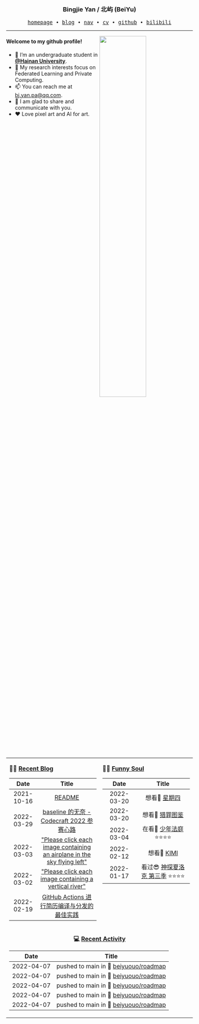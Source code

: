 <h3 align="center"> Bingjie Yan / 北屿 (BeiYu) </h3>


<p align="center">
  <samp>
    <a href="https://www.bj-yan.top/">homepage</a> ∙
    <a href="https://blog.bj-yan.top/">blog</a> ∙
    <a href="https://nav.bj-yan.top/">nav</a> ∙
    <a href="https://www.bj-yan.top/pdf/cv_en.pdf">cv</a> ∙ 
    <a href="https://github.com/beiyuouo">github</a> ∙ 
    <a href="https://space.bilibili.com/23511429">bilibili</a>
  </samp>
</p>


---

<img align="right" src="https://github-readme-stats.vercel.app/api?username=beiyuouo&show_icons=true&hide_border=true" width="50%">


#### Welcome to my github profile!
<!-- languages:start -->
<!-- prettier-ignore-start -->
<!-- markdownlint-disable -->
- 🔭 I’m an undergraduate student in [**@Hainan University**](https://ha.hainanu.edu.cn/home2020/).
- 🌱 My research interests focus on Federated Learning and Private Computing.
- 📫 You can reach me at [bj.yan.pa@qq.com](mailto:bj.yan.pa@qq.com).
- 🎨 I am glad to share and communicate with you.
- ❤️ Love pixel art and AI for art.
<!-- markdownlint-restore -->
<!-- prettier-ignore-end -->
<!-- languages:end -->

<table width="100%" align="center" padding="0" margin="0">
<tr>
<td valign="top" width="50%">

**🤹‍♀️ <a href="https://blog.bj-yan.top/" target="_blank">Recent Blog</a>**

<!-- START_SECTION:blog -->
| Date | Title |
| :-: | :---: |
| 2021-10-16 | <a href='https://blog.bj-yan.top/p/readme/' target='_blank'>README</a> |
| 2022-03-29 | <a href='https://blog.bj-yan.top/p/misc-codecraft-2022/' target='_blank'>baseIine 的无奈 - Codecraft 2022 参赛心路</a> |
| 2022-03-03 | <a href='https://blog.bj-yan.top/p/misc-hcaptcha-sky-left-airplane/' target='_blank'>"Please click each image containing an airplane in the sky flying left"</a> |
| 2022-03-02 | <a href='https://blog.bj-yan.top/p/misc-hcaptcha-vertical-river/' target='_blank'>"Please click each image containing a vertical river"</a> |
| 2022-02-19 | <a href='https://blog.bj-yan.top/p/misc-github-actions-cv/' target='_blank'>GitHub Actions 进行简历编译与分发的最佳实践</a> |
<!-- END_SECTION:blog -->
</td>
<td valign="top" width="50%">

**🤾‍♂️ <a href="https://blog.bj-yan.top/" target="_blank">Funny Soul</a>**

<!-- START_SECTION:douban -->
| Date | Title |
| :-: | :---: |
| 2022-03-20 | 想看🤔 <a href='http://movie.douban.com/subject/35774719/' target='_blank'>星期四</a>  |
| 2022-03-20 | 想看🤔 <a href='http://movie.douban.com/subject/35307437/' target='_blank'>猎罪图鉴</a>  |
| 2022-03-04 | 在看👀 <a href='http://movie.douban.com/subject/35248792/' target='_blank'>少年法庭</a> ⭐⭐⭐⭐ |
| 2022-02-12 | 想看🤔 <a href='http://movie.douban.com/subject/35377057/' target='_blank'>KIMI</a>  |
| 2022-01-17 | 看过😎 <a href='http://movie.douban.com/subject/10455629/' target='_blank'>神探夏洛克 第三季</a> ⭐⭐⭐⭐ |
<!-- END_SECTION:douban -->
</td>
</tr>
<tr>
<td align="center" width="100%" colspan="2">

**💻 <a href="https://github.com/beiyuouo" target="_blank">Recent Activity</a>**

<!-- START_SECTION:github -->
| Date | Title |
| :-: | :---: |
| 2022-04-07 | pushed to main in 📌 [beiyuouo/roadmap](https://github.com/beiyuouo/roadmap/compare/5831649c39...d905f9f684) |
| 2022-04-07 | pushed to main in 📌 [beiyuouo/roadmap](https://github.com/beiyuouo/roadmap/compare/4286e3c0f2...5831649c39) |
| 2022-04-07 | pushed to main in 📌 [beiyuouo/roadmap](https://github.com/beiyuouo/roadmap/compare/de08c17b0e...4286e3c0f2) |
| 2022-04-07 | pushed to main in 📌 [beiyuouo/roadmap](https://github.com/beiyuouo/roadmap/compare/2f87d89f0f...de08c17b0e) |
| 2022-04-07 | pushed to main in 📌 [beiyuouo/roadmap](https://github.com/beiyuouo/roadmap/compare/54f7c846e9...2f87d89f0f) |
<!-- END_SECTION:github -->

</td>
</tr>
</table>
